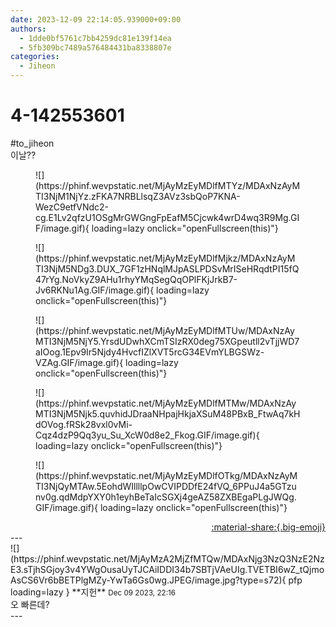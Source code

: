 ```yaml
---
date: 2023-12-09 22:14:05.939000+09:00
authors:
  - 1dde0bf5761c7bb4259dc81e139f14ea
  - 5fb309bc7489a576484431ba8338807e
categories:
  - Jiheon
---
```


# 4-142553601

<div class="post-container" markdown="1">
<div class="content-container md-sidebar__scrollwrap" markdown="1">

\#to_jiheon <br>이날??
<figure markdown="1">
![](https://phinf.wevpstatic.net/MjAyMzEyMDlfMTYz/MDAxNzAyMTI3NjM1NjYz.zFKA7NRBLlsqZ3AVz3sbQoP7KNA-WezC9etfVNdc2-cg.E1Lv2qfzU1OSgMrGWGngFpEafM5Cjcwk4wrD4wq3R9Mg.GIF/image.gif){ loading=lazy onclick="openFullscreen(this)"}
</figure>

<figure markdown="1">
![](https://phinf.wevpstatic.net/MjAyMzEyMDlfMjkz/MDAxNzAyMTI3NjM5NDg3.DUX_7GF1zHNqlMJpASLPDSvMrISeHRqdtPI15fQ47rYg.NoVkyZ9AHu1rhyYMqSegQqOPlFKjJrkB7-Jv6RKNu1Ag.GIF/image.gif){ loading=lazy onclick="openFullscreen(this)"}
</figure>

<figure markdown="1">
![](https://phinf.wevpstatic.net/MjAyMzEyMDlfMTUw/MDAxNzAyMTI3NjM5NjY5.YrsdUDwhXCmTSIzRX0deg75XGpeutll2vTjjWD7aIOog.1Epv9Ir5Njdy4HvcfIZlXVT5rcG34EVmYLBGSWz-VZAg.GIF/image.gif){ loading=lazy onclick="openFullscreen(this)"}
</figure>

<figure markdown="1">
![](https://phinf.wevpstatic.net/MjAyMzEyMDlfMTMw/MDAxNzAyMTI3NjM5Njk5.quvhidJDraaNHpajHkjaXSuM48PBxB_FtwAq7kHdOVog.fRSk28vxl0vMi-Cqz4dzP9Qq3yu_Su_XcW0d8e2_Fkog.GIF/image.gif){ loading=lazy onclick="openFullscreen(this)"}
</figure>

<figure markdown="1">
![](https://phinf.wevpstatic.net/MjAyMzEyMDlfOTkg/MDAxNzAyMTI3NjQyMTAw.5EohdWIllllpOwCVIPDDfE24fVQ_6PPuJ4a5GTzunv0g.qdMdpYXY0h1eyhBeTaIcSGXj4geAZ58ZXBEgaPLgJWQg.GIF/image.gif){ loading=lazy onclick="openFullscreen(this)"}
</figure>


</div>
</div>

<div style="text-align: right;" markdown="1">
<a href="https://weverse.io/fromis9/fanpost/4-142553601" style="text-align: right;">:material-share:{.big-emoji}</a>
</div>
---

<div class="comments-container md-sidebar__scrollwrap" markdown="1">
<div class="comment" markdown="1">
<div class='id-container' markdown="1">
![](https://phinf.wevpstatic.net/MjAyMzA2MjZfMTQw/MDAxNjg3NzQ3NzE2NzE3.sTjhSGjoy3v4YWgOusaUyTJCAiIDDI34b7SBTjVAeUIg.TVETBI6wZ_tQjmoAsCS6Vr6bBETPlgMZy-YwTa6Gs0wg.JPEG/image.jpg?type=s72){ pfp loading=lazy }
**<span class="artist">지헌</span>** <small>Dec 09 2023, 22:16</small><br>
</div>
<div class='comment-body' markdown="1">
오 빠른데?
</div>
</div>
</div>
---
